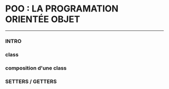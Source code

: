 # POO : LA PROGRAMATION ORIENTÉE OBJET

---
### INTRO

### class

### composition d'une class

### SETTERS / GETTERS
